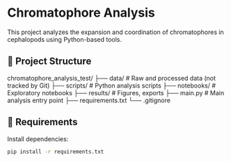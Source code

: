 # Chromatophore Analysis

This project analyzes the expansion and coordination of chromatophores in cephalopods using Python-based tools.

## 📁 Project Structure

chromatophore_analysis_test/
├── data/ # Raw and processed data (not tracked by Git)
├── scripts/ # Python analysis scripts
├── notebooks/ # Exploratory notebooks
├── results/ # Figures, exports
├── main.py # Main analysis entry point
├── requirements.txt
└── .gitignore

## 🧪 Requirements

Install dependencies:

```bash
pip install -r requirements.txt
